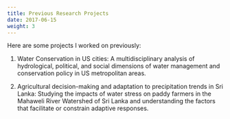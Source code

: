 ```yaml
---
title: Previous Research Projects
date: 2017-06-15
weight: 3
---
```

Here are some projects I worked on previously:

1. Water Conservation in US cities: A multidisciplinary analysis of 
   hydrological, political, and social dimensions of water management and 
   conservation policy in US metropolitan areas.

1. Agricultural decision-making and adaptation to precipitation trends in 
   Sri Lanka: Studying the impacts of water stress on paddy farmers in the 
   Mahaweli River Watershed of Sri Lanka and understanding the factors that 
   facilitate or constrain adaptive responses.
